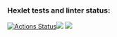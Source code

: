### Hexlet tests and linter status:
[![Actions Status](https://github.com/MarieTask/java-project-61/workflows/hexlet-check/badge.svg)](https://github.com/MarieTask/java-project-61/actions)<a href="https://codeclimate.com/github/MarieTask/java-project-61/maintainability"><img src="https://api.codeclimate.com/v1/badges/d3be10858f3ae4e331d0/maintainability" /></a>
<a href="https://codeclimate.com/github/MarieTask/java-project-61/test_coverage"><img src="https://api.codeclimate.com/v1/badges/d3be10858f3ae4e331d0/test_coverage" /></a>

